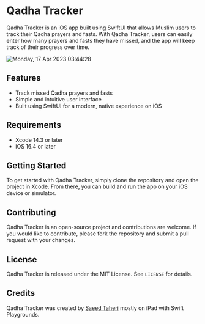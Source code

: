 # Qadha Tracker

Qadha Tracker is an iOS app built using SwiftUI that allows Muslim users to track their Qadha prayers and fasts. With Qadha Tracker, users can easily enter how many prayers and fasts they have missed, and the app will keep track of their progress over time.

![Monday, 17 Apr 2023 03:44:28](https://user-images.githubusercontent.com/57771530/232350408-63f8462d-9cbf-418a-a1b1-925837e0af58.png)

## Features

- Track missed Qadha prayers and fasts
- Simple and intuitive user interface
- Built using SwiftUI for a modern, native experience on iOS

## Requirements

- Xcode 14.3 or later
- iOS 16.4 or later

## Getting Started

To get started with Qadha Tracker, simply clone the repository and open the project in Xcode. From there, you can build and run the app on your iOS device or simulator.

## Contributing

Qadha Tracker is an open-source project and contributions are welcome. If you would like to contribute, please fork the repository and submit a pull request with your changes.

## License

Qadha Tracker is released under the MIT License. See `LICENSE` for details.

## Credits

Qadha Tracker was created by [Saeed Taheri](https://github.com/sdtaheri) mostly on iPad with Swift Playgrounds.
